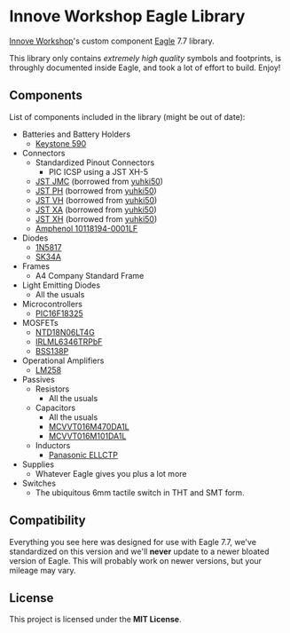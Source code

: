 # Innove Workshop Eagle Library

[Innove Workshop](http://innoveworkshop.com/)'s custom component
[Eagle](https://www.autodesk.com/products/eagle/overview) 7.7 library.

This library only contains *extremely high quality* symbols and footprints, is
throughly documented inside Eagle, and took a lot of effort to build. Enjoy!


## Components

List of components included in the library (might be out of date):

  - Batteries and Battery Holders
    - [Keystone 590](https://www.farnell.com/datasheets/1703960.pdf)
  - Connectors
    - Standardized Pinout Connectors
	  - PIC ICSP using a JST XH-5
    - [JST JMC](http://www.jst-mfg.com/product/detail_e.php?series=147) (borrowed
	  from [yuhki50](https://github.com/yuhki50/eagle-pcb-library))
    - [JST PH](http://www.jst-mfg.com/product/detail_e.php?series=199) (borrowed
	  from [yuhki50](https://github.com/yuhki50/eagle-pcb-library))
    - [JST VH](http://www.jst-mfg.com/product/detail_e.php?series=262) (borrowed
	  from [yuhki50](https://github.com/yuhki50/eagle-pcb-library))
    - [JST XA](http://www.jst-mfg.com/product/detail_e.php?series=272) (borrowed
	  from [yuhki50](https://github.com/yuhki50/eagle-pcb-library))
    - [JST XH](http://www.jst-mfg.com/product/detail_e.php?series=277) (borrowed
	  from [yuhki50](https://github.com/yuhki50/eagle-pcb-library))
	- [Amphenol 10118194-0001LF](http://www.farnell.com/cad/2354948.pdf)
  - Diodes
    - [1N5817](http://www.diodes.com/datasheets/ds23001.pdf)
	- [SK34A](http://www.farnell.com/datasheets/2357945.pdf)
  - Frames
    - A4 Company Standard Frame
  - Light Emitting Diodes
    - All the usuals
  - Microcontrollers
    - [PIC16F18325](https://www.microchip.com/wwwproducts/en/PIC16F18325)
  - MOSFETs
    - [NTD18N06LT4G](http://www.farnell.com/datasheets/2355009.pdf)
	- [IRLML6346TRPbF](http://www.farnell.com/datasheets/1911845.pdf)
	- [BSS138P](http://www.farnell.com/datasheets/923164.pdf)
  - Operational Amplifiers
    - [LM258](https://www.ti.com/product/LM258)
  - Passives
    - Resistors
	  - All the usuals
	- Capacitors
	  - All the usuals
	  - [MCVVT016M470DA1L](http://www.farnell.com/datasheets/2873546.pdf)
	  - [MCVVT016M101DA1L](http://www.farnell.com/datasheets/2873546.pdf)
	- Inductors
	  - [Panasonic ELLCTP](http://industrial.panasonic.com/cdbs/www-data/pdf/AGM0000/AGM0000CE22.pdf)
  - Supplies
    - Whatever Eagle gives you plus a lot more
  - Switches
    - The ubiquitous 6mm tactile switch in THT and SMT form.

## Compatibility

Everything you see here was designed for use with Eagle 7.7, we've standardized
on this version and we'll **never** update to a newer bloated version of Eagle.
This will probably work on newer versions, but your mileage may vary.


## License

This project is licensed under the **MIT License**.
